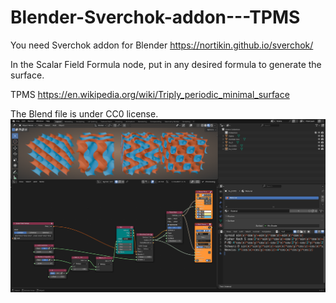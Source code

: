 # Blender-Sverchok-addon---TPMS

You need Sverchok addon for Blender
https://nortikin.github.io/sverchok/

In the Scalar Field Formula node, put in any desired formula to generate the surface.

TPMS
https://en.wikipedia.org/wiki/Triply_periodic_minimal_surface

The Blend file is under CC0 license.
![screenshot](https://raw.githubusercontent.com/kevinsmia1939/Blender-Sverchok-addon---TPMS/refs/heads/main/Screenshot_20250130_171438.png)

